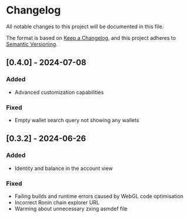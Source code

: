 # Changelog

All notable changes to this project will be documented in this file.

The format is based on [Keep a Changelog](https://keepachangelog.com/en/1.1.0/),
and this project adheres to [Semantic Versioning](https://semver.org/spec/v2.0.0.html).

## [0.4.0] - 2024-07-08

### Added

- Advanced customization capabilities

### Fixed

- Empty wallet search query not showing any wallets

## [0.3.2] - 2024-06-26

### Added

- Identity and balance in the account view

### Fixed

- Failing builds and runtime errors caused by WebGL code optimisation
- Incorrect Ronin chain explorer URL
- Warming about unnecessary zxing asmdef file

